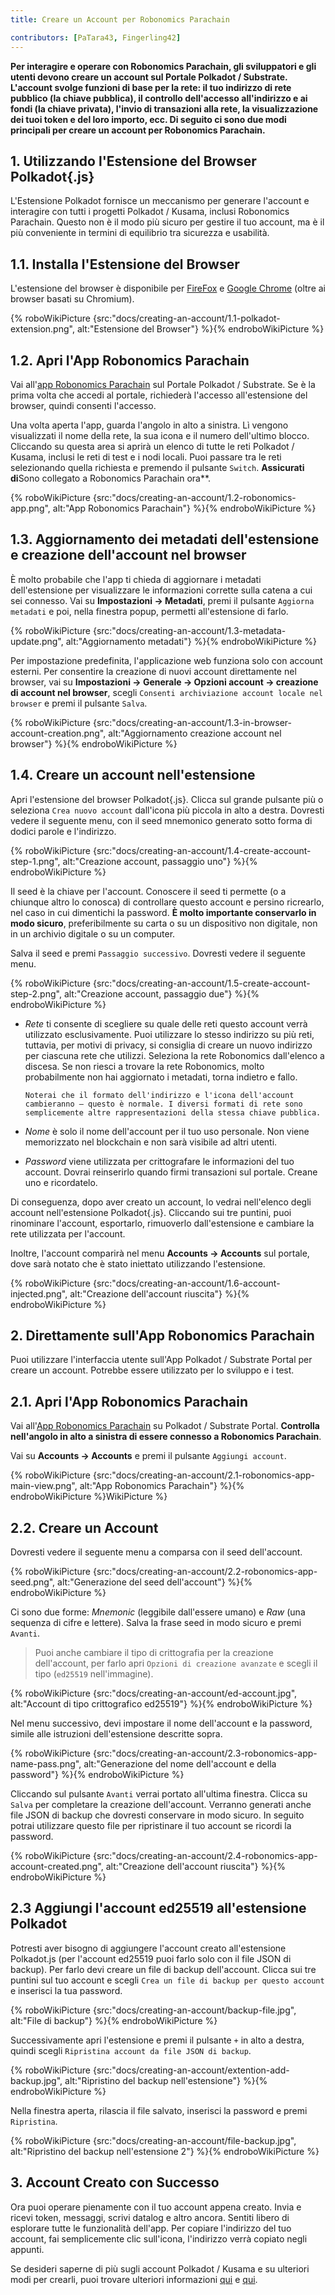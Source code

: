 ```yaml
---
title: Creare un Account per Robonomics Parachain

contributors: [PaTara43, Fingerling42]
---
```


**Per interagire e operare con Robonomics Parachain, gli sviluppatori e gli utenti devono creare un account sul Portale Polkadot / Substrate. L'account svolge funzioni di base per la rete: il tuo indirizzo di rete pubblico (la chiave pubblica), il controllo dell'accesso all'indirizzo e ai fondi (la chiave privata), l'invio di transazioni alla rete, la visualizzazione dei tuoi token e del loro importo, ecc. Di seguito ci sono due modi principali per creare un account per Robonomics Parachain.**

## 1. Utilizzando l'Estensione del Browser Polkadot{.js}

L'Estensione Polkadot fornisce un meccanismo per generare l'account e interagire con tutti i progetti Polkadot / Kusama, inclusi Robonomics Parachain. Questo non è il modo più sicuro per gestire il tuo account, ma è il più conveniente in termini di equilibrio tra sicurezza e usabilità.

## 1.1. Installa l'Estensione del Browser

L'estensione del browser è disponibile per [FireFox](https://addons.mozilla.org/en-US/firefox/addon/polkadot-js-extension) e [Google Chrome](https://chrome.google.com/webstore/detail/polkadot%7Bjs%7D-extension/mopnmbcafieddcagagdcbnhejhlodfdd?hl=en) (oltre ai browser basati su Chromium).

{% roboWikiPicture {src:"docs/creating-an-account/1.1-polkadot-extension.png", alt:"Estensione del Browser"} %}{% endroboWikiPicture %}

## 1.2. Apri l'App Robonomics Parachain

Vai all'[app Robonomics Parachain](https://polkadot.js.org/apps/?rpc=wss%3A%2F%2Fkusama.rpc.robonomics.network%2F#/) sul Portale Polkadot / Substrate. Se è la prima volta che accedi al portale, richiederà l'accesso all'estensione del browser, quindi consenti l'accesso.

Una volta aperta l'app, guarda l'angolo in alto a sinistra. Lì vengono visualizzati il nome della rete, la sua icona e il numero dell'ultimo blocco. Cliccando su questa area si aprirà un elenco di tutte le reti Polkadot / Kusama, inclusi le reti di test e i nodi locali. Puoi passare tra le reti selezionando quella richiesta e premendo il pulsante `Switch`. **Assicurati di**Sono collegato a Robonomics Parachain ora**.

{% roboWikiPicture {src:"docs/creating-an-account/1.2-robonomics-app.png", alt:"App Robonomics Parachain"} %}{% endroboWikiPicture %}

## 1.3. Aggiornamento dei metadati dell'estensione e creazione dell'account nel browser

È molto probabile che l'app ti chieda di aggiornare i metadati dell'estensione per visualizzare le informazioni corrette sulla catena a cui sei connesso. Vai su **Impostazioni -> Metadati**, premi il pulsante `Aggiorna metadati` e poi, nella finestra popup, permetti all'estensione di farlo.

{% roboWikiPicture {src:"docs/creating-an-account/1.3-metadata-update.png", alt:"Aggiornamento metadati"} %}{% endroboWikiPicture %}

Per impostazione predefinita, l'applicazione web funziona solo con account esterni. Per consentire la creazione di nuovi account direttamente nel browser, vai su **Impostazioni -> Generale -> Opzioni account -> creazione di account nel browser**, scegli `Consenti archiviazione account locale nel browser` e premi il pulsante `Salva`.

{% roboWikiPicture {src:"docs/creating-an-account/1.3-in-browser-account-creation.png", alt:"Aggiornamento creazione account nel browser"} %}{% endroboWikiPicture %}

## 1.4. Creare un account nell'estensione

Apri l'estensione del browser Polkadot{.js}. Clicca sul grande pulsante più o seleziona `Crea nuovo account` dall'icona più piccola in alto a destra. Dovresti vedere il seguente menu, con il seed mnemonico generato sotto forma di dodici parole e l'indirizzo.

{% roboWikiPicture {src:"docs/creating-an-account/1.4-create-account-step-1.png", alt:"Creazione account, passaggio uno"} %}{% endroboWikiPicture %}

Il seed è la chiave per l'account. Conoscere il seed ti permette (o a chiunque altro lo conosca) di controllare questo account e persino ricrearlo, nel caso in cui dimentichi la password. **È molto importante conservarlo in modo sicuro**, preferibilmente su carta o su un dispositivo non digitale, non in un archivio digitale o su un computer.

Salva il seed e premi `Passaggio successivo`. Dovresti vedere il seguente menu.

{% roboWikiPicture {src:"docs/creating-an-account/1.5-create-account-step-2.png", alt:"Creazione account, passaggio due"} %}{% endroboWikiPicture %}


- *Rete* ti consente di scegliere su quale delle reti questo account verrà utilizzato esclusivamente. Puoi utilizzare lo stesso indirizzo su più reti, tuttavia, per motivi di privacy, si consiglia di creare un nuovo indirizzo per ciascuna rete che utilizzi.
Seleziona la rete Robonomics dall'elenco a discesa. Se non riesci a trovare la rete Robonomics, molto probabilmente non hai aggiornato i metadati, torna indietro e fallo.

	`Noterai che il formato dell'indirizzo e l'icona dell'account cambieranno — questo è normale. I diversi formati di rete sono semplicemente altre rappresentazioni della stessa chiave pubblica.`

- *Nome* è solo il nome dell'account per il tuo uso personale. Non viene memorizzato nel blockchain e non sarà visibile ad altri utenti.

- *Password* viene utilizzata per crittografare le informazioni del tuo account. Dovrai reinserirlo quando firmi transazioni sul portale. Creane uno e ricordatelo.

Di conseguenza, dopo aver creato un account, lo vedrai nell'elenco degli account nell'estensione Polkadot{.js}. Cliccando sui tre puntini, puoi rinominare l'account, esportarlo, rimuoverlo dall'estensione e cambiare la rete utilizzata per l'account.

Inoltre, l'account comparirà nel menu **Accounts -> Accounts** sul portale, dove sarà notato che è stato iniettato utilizzando l'estensione.

{% roboWikiPicture {src:"docs/creating-an-account/1.6-account-injected.png", alt:"Creazione dell'account riuscita"} %}{% endroboWikiPicture %}


## 2. Direttamente sull'App Robonomics Parachain

Puoi utilizzare l'interfaccia utente sull'App Polkadot / Substrate Portal per creare un account. Potrebbe essere utilizzato per lo sviluppo e i test.

## 2.1. Apri l'App Robonomics Parachain

Vai all'[App Robonomics Parachain](https://polkadot.js.org/apps/?rpc=wss%3A%2F%2Fkusama.rpc.robonomics.network%2F#/) su Polkadot / Substrate Portal. **Controlla nell'angolo in alto a sinistra di essere connesso a Robonomics Parachain**.

Vai su **Accounts -> Accounts** e premi il pulsante `Aggiungi account`.

{% roboWikiPicture {src:"docs/creating-an-account/2.1-robonomics-app-main-view.png", alt:"App Robonomics Parachain"} %}{% endroboWikiPicture %}WikiPicture %}

## 2.2. Creare un Account

Dovresti vedere il seguente menu a comparsa con il seed dell'account.

{% roboWikiPicture {src:"docs/creating-an-account/2.2-robonomics-app-seed.png", alt:"Generazione del seed dell'account"} %}{% endroboWikiPicture %}

Ci sono due forme: *Mnemonic* (leggibile dall'essere umano) e *Raw* (una sequenza di cifre e lettere). Salva la frase seed in modo sicuro e premi `Avanti`.

> Puoi anche cambiare il tipo di crittografia per la creazione dell'account, per farlo apri `Opzioni di creazione avanzate` e scegli il tipo (`ed25519` nell'immagine).

{% roboWikiPicture {src:"docs/creating-an-account/ed-account.jpg", alt:"Account di tipo crittografico ed25519"} %}{% endroboWikiPicture %}

Nel menu successivo, devi impostare il nome dell'account e la password, simile alle istruzioni dell'estensione descritte sopra.

{% roboWikiPicture {src:"docs/creating-an-account/2.3-robonomics-app-name-pass.png", alt:"Generazione del nome dell'account e della password"} %}{% endroboWikiPicture %}

Cliccando sul pulsante `Avanti` verrai portato all'ultima finestra. Clicca su `Salva` per completare la creazione dell'account. Verranno generati anche file JSON di backup che dovresti conservare in modo sicuro. In seguito potrai utilizzare questo file per ripristinare il tuo account se ricordi la password.

{% roboWikiPicture {src:"docs/creating-an-account/2.4-robonomics-app-account-created.png", alt:"Creazione dell'account riuscita"} %}{% endroboWikiPicture %}

## 2.3 Aggiungi l'account ed25519 all'estensione Polkadot

Potresti aver bisogno di aggiungere l'account creato all'estensione Polkadot.js (per l'account ed25519 puoi farlo solo con il file JSON di backup). Per farlo devi creare un file di backup dell'account. Clicca sui tre puntini sul tuo account e scegli `Crea un file di backup per questo account` e inserisci la tua password.

{% roboWikiPicture {src:"docs/creating-an-account/backup-file.jpg", alt:"File di backup"} %}{% endroboWikiPicture %}

Successivamente apri l'estensione e premi il pulsante `+` in alto a destra, quindi scegli `Ripristina account da file JSON di backup`.

{% roboWikiPicture {src:"docs/creating-an-account/extention-add-backup.jpg", alt:"Ripristino del backup nell'estensione"} %}{% endroboWikiPicture %}

Nella finestra aperta, rilascia il file salvato, inserisci la password e premi `Ripristina`.

{% roboWikiPicture {src:"docs/creating-an-account/file-backup.jpg", alt:"Ripristino del backup nell'estensione 2"} %}{% endroboWikiPicture %}

## 3. Account Creato con Successo

Ora puoi operare pienamente con il tuo account appena creato. Invia e ricevi token, messaggi, scrivi datalog e altro ancora. Sentiti libero di esplorare tutte le funzionalità dell'app. Per copiare l'indirizzo del tuo account, fai semplicemente clic sull'icona, l'indirizzo verrà copiato negli appunti.

Se desideri saperne di più sugli account Polkadot / Kusama e su ulteriori modi per crearli, puoi trovare ulteriori informazioni [qui](https://wiki.polkadot.network/docs/learn-accounts) e [qui](https://wiki.polkadot.network/docs/learn-account-generation).